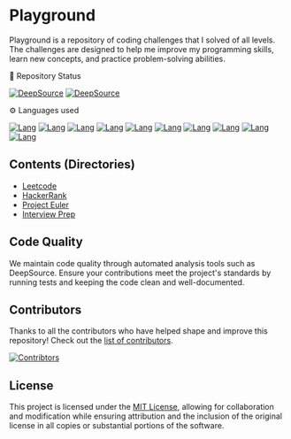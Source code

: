 # Playground

Playground is a repository of coding challenges that I solved of all levels. The challenges are designed to help me improve my programming skills, learn new concepts, and practice problem-solving abilities.

📛 Repository Status

[![DeepSource](https://app.deepsource.com/gh/noeyislearning/playground.svg/?label=active+issues&show_trend=true&token=b_2fm-2jBp6GdOBBK2k98oVL)](https://app.deepsource.com/gh/noeyislearning/playground/)
[![DeepSource](https://app.deepsource.com/gh/noeyislearning/playground.svg/?label=resolved+issues&show_trend=true&token=b_2fm-2jBp6GdOBBK2k98oVL)](https://app.deepsource.com/gh/noeyislearning/playground/)

⚙️ Languages used

[![Lang](https://img.shields.io/badge/Python-7420EB?style=flat-square&logo=Python&logoColor=E4E715)](/)
[![Lang](https://img.shields.io/badge/JavaScript-7420EB?style=flat-square&logo=JavaScript&logoColor=E4E715)](/)
[![Lang](https://img.shields.io/badge/TypeScript-7420EB?style=flat-square&logo=TypeScript&logoColor=E4E715)](/)
[![Lang](https://img.shields.io/badge/MySQL-7420EB?style=flat-square&logo=mysql&logoColor=E4E715)](/)
[![Lang](https://img.shields.io/badge/PostgreSQL-7420EB?style=flat-square&logo=postgresql&logoColor=E4E715)](/)
[![Lang](https://img.shields.io/badge/CPP-7420EB?style=flat-square&logo=c%2B%2B&logoColor=E4E715)](/)
[![Lang](https://img.shields.io/badge/Java-7420EB?style=flat-square&logo=openjdk&logoColor=E4E715)](/)
[![Lang](https://img.shields.io/badge/CS-7420EB?style=flat-square&logo=csharp&logoColor=E4E715)](/)
[![Lang](https://img.shields.io/badge/C-7420EB?style=flat-square&logo=c&logoColor=E4E715)](/)
[![Lang](https://img.shields.io/badge/Go-7420EB?style=flat-square&logo=go&logoColor=E4E715)](/)

## Contents (Directories)

- [Leetcode](https://github.com/noeyislearning/coding-playground/tree/main/leetcode)
- [HackerRank](https://github.com/noeyislearning/coding-playground/tree/main/hackerrank)
- [Project Euler](https://github.com/noeyislearning/coding-playground/tree/main/project-euler)
- [Interview Prep](https://github.com/noeyislearning/coding-playground/tree/main/interview-prep)

## Code Quality

We maintain code quality through automated analysis tools such as DeepSource. Ensure your contributions meet the project's standards by running tests and keeping the code clean and well-documented.

## Contributors

Thanks to all the contributors who have helped shape and improve this repository! Check out the [list of contributors](https://github.com/noeyislearning/playground/graphs/contributors).

[![Contribtors](https://contrib.rocks/image?repo=noeyislearning/playground)](https://github.com/noeyislearning/playground/graphs/contributors)

## License

This project is licensed under the [MIT License](LICENSE), allowing for collaboration and modification while ensuring attribution and the inclusion of the original license in all copies or substantial portions of the software.
